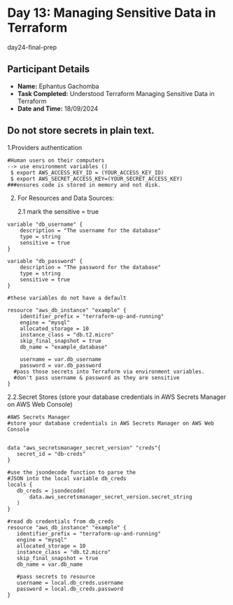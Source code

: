 # Day 13: Managing Sensitive Data in Terraform

 day24-final-prep
## Participant Details


- **Name:** Ephantus Gachomba
- **Task Completed:** Understood Terraform Managing Sensitive Data in Terraform
- **Date and Time:** 18/09/2024

## **Do not store secrets in plain text.**

1.Providers authentication
```
#Human users on their computers
--> use environment variables ()
 $ export AWS_ACCESS_KEY_ID = (YOUR_ACCESS_KEY_ID)
 $ export AWS_SECRET_ACCESS_KEY=(YOUR_SECRET_ACCESS_KEY)
###ensures code is stored in memory and not disk.
```

2. For Resources and Data Sources:
   
   2.1 mark the sensitive = true
   
```hcl
variable "db_username" {
    description = "The username for the database"
    type = string
    sensitive = true
}

variable "db_password" {
    description = "The password for the database"
    type = string
    sensitive = true
}

#these variables do not have a default

resource "aws_db_instance" "example" {
    identifier_prefix = "terraform-up-and-running"
    engine = "mysql"
    allocated_storage = 10
    instance_class = "db.t2.micro"
    skip_final_snapshot = true
    db_name = "example_database"

    username = var.db_username
    password = var.db_password
  #pass those secrets into Terraform via environment variables.
  #don't pass username & password as they are sensitive
}
```
 2.2.Secret Stores (store your database credentials in AWS Secrets Manager on AWS Web Console)
 
 ```HCL
#AWS Secrets Manager
#store your database credentials in AWS Secrets Manager on AWS Web Console


data "aws_secretsmanager_secret_version" "creds"{
    secret_id = "db-creds"
}

#use the jsondecode function to parse the
#JSON into the local variable db_creds
locals {
    db_creds = jsondecode(
        data.aws_secretsmanager_secret_version.secret_string
    )
}

#read db credentials from db_creds
resource "aws_db_instance" "example" {
    identifier_prefix = "terraform-up-and-running"
    engine = "mysql"
    allocated_storage = 10
    instance_class = "db.t2.micro"
    skip_final_snapshot = true
    db_name = var.db_name

    #pass secrets to resource
    username = local.db_creds.username
    password = local.db_creds.password
}
```

